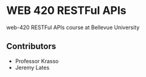 # WEB 420 RESTFul APIs

web-420 RESTFul APIs course at Bellevue University

## Contributors

- Professor Krasso
- Jeremy Lates
